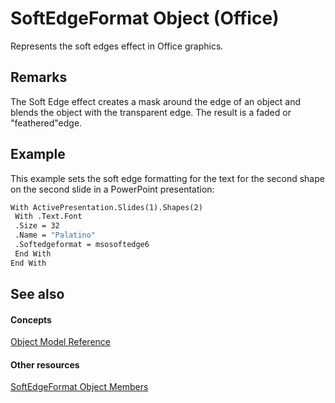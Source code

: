 
# SoftEdgeFormat Object (Office)

Represents the soft edges effect in Office graphics.


## Remarks

The Soft Edge effect creates a mask around the edge of an object and blends the object with the transparent edge. The result is a faded or "feathered"edge.


## Example

This example sets the soft edge formatting for the text for the second shape on the second slide in a PowerPoint presentation:


```vb
With ActivePresentation.Slides(1).Shapes(2) 
 With .Text.Font 
 .Size = 32 
 .Name = "Palatino" 
 .Softedgeformat = msosoftedge6 
 End With 
End With 

```


## See also


#### Concepts


 [Object Model Reference](499c789a-aba2-0fad-649a-0ea964cd3b5e.md)
#### Other resources


 [SoftEdgeFormat Object Members](a2d2a5b6-ffa1-3cfe-c84b-ca2bf04b0e94.md)
